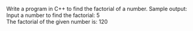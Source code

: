  Write a program in C++ to find the factorial of a number. 
Sample output:  
Input a number to find the factorial: 5  
The factorial of the given number is: 120